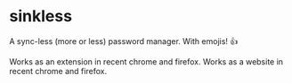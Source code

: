 # sinkless
A sync-less (more or less) password manager.  With emojis! 👍

Works as an extension in recent chrome and firefox.  Works as a website in recent chrome and firefox.
